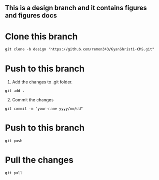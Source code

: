 ## This is a design branch and it contains figures and figures docs

# Clone this branch

```
git clone -b design "https://github.com/remon343/GyanShristi-CMS.git"
```

# Push to this branch

1. Add the changes to .git folder.
```
git add .
```

2. Commit the changes
```
git commit -m "your-name yyyy/mm/dd"
```

# Push to this branch
```
git push
```

# Pull the changes
```
git pull
```
